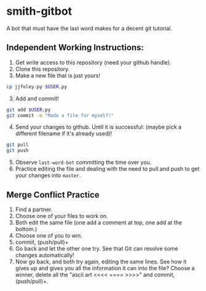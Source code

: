 # smith-gitbot
A bot that must have the last word makes for a decent git tutorial.

## Independent Working Instructions:

1. Get write access to this repository (need your github handle).
1. Clone this repository.
2. Make a new file that is just yours!
```bash
cp jjfoley.py $USER.py
```
3. Add and commit!
```bash
git add $USER.py
git commit -m "Made a file for myself!"
```
4. Send your changes to github. Until it is successful: (maybe pick a different filename if it's already used)!
```bash
git pull
git push
```
5. Observe ``last-word-bot`` committing the time over you.
6. Practice editing the file and dealing with the need to pull and push to get your changes into ``master``.

## Merge Conflict Practice

1. Find a partner.
1. Choose one of your files to work on.
1. Both edit the same file (one add a comment at top, one add at the bottom.)
1. Choose one of you to win.
1. commit, (push/pull)+
1. Go back and let the other one try. See that Git can resolve some changes automatically!
1. Now go back, and both try again, editing the same lines. See how it gives up and gives you all the information it can into the file? Choose a winner, delete all the "ascii art <<<< ==== >>>>" and commit, (push/pull)+.

